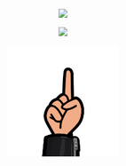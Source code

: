 <div align="center">

<p><a href="https://github.com/rdsmelanie" target="_blank">
<img src="https://img.shields.io/badge/-Rdsmelanie-CE635C?style=for-the-badge&logo=Github&logoColor=white&link=https://github.com/rdsmelanie"/>
</a><p>
 <p><a href="https://github.com/rdsmelanie" target="_blank">
<img src="https://img.shields.io/badge/-Rdsmelanie-4E6AB0?style=for-the-badge&logo=Github&logoColor=white&link=https://github.com/rdsmelanie"/>
</a><p>

<img width="200px" src="Finger.png">
 
</div>
